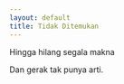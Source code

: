 ```yaml
---
layout: default
title: Tidak Ditemukan
---
```

Hingga hilang segala makna

Dan gerak tak punya arti.
